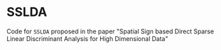 # SSLDA
Code for `SSLDA` proposed in the paper "Spatial Sign based Direct Sparse Linear Discriminant Analysis for High Dimensional Data" 
